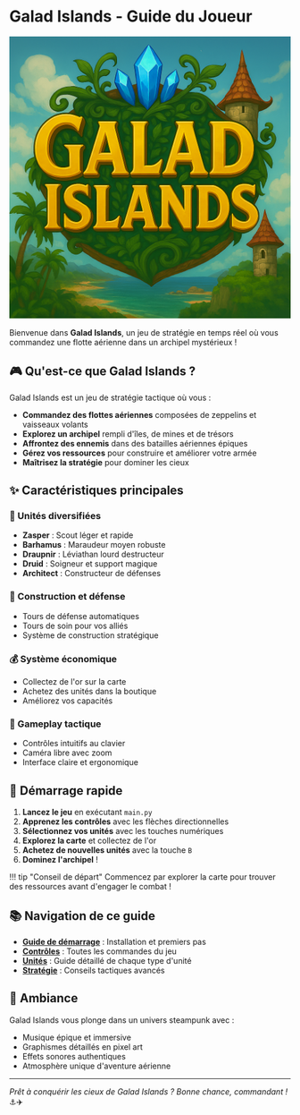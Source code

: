 # Galad Islands - Guide du Joueur

![Logo Galad Islands](assets/logo.png)

Bienvenue dans **Galad Islands**, un jeu de stratégie en temps réel où vous commandez une flotte aérienne dans un archipel mystérieux ! 

## 🎮 Qu'est-ce que Galad Islands ?

Galad Islands est un jeu de stratégie tactique où vous :
- **Commandez des flottes aériennes** composées de zeppelins et vaisseaux volants
- **Explorez un archipel** rempli d'îles, de mines et de trésors
- **Affrontez des ennemis** dans des batailles aériennes épiques
- **Gérez vos ressources** pour construire et améliorer votre armée
- **Maîtrisez la stratégie** pour dominer les cieux

## ✨ Caractéristiques principales

### 🚁 Unités diversifiées
- **Zasper** : Scout léger et rapide
- **Barhamus** : Maraudeur moyen robuste  
- **Draupnir** : Léviathan lourd destructeur
- **Druid** : Soigneur et support magique
- **Architect** : Constructeur de défenses

### 🏰 Construction et défense
- Tours de défense automatiques
- Tours de soin pour vos alliés
- Système de construction stratégique

### 💰 Système économique
- Collectez de l'or sur la carte
- Achetez des unités dans la boutique
- Améliorez vos capacités

### 🎯 Gameplay tactique
- Contrôles intuitifs au clavier
- Caméra libre avec zoom
- Interface claire et ergonomique

## 🚀 Démarrage rapide

1. **Lancez le jeu** en exécutant `main.py`
2. **Apprenez les contrôles** avec les flèches directionnelles
3. **Sélectionnez vos unités** avec les touches numériques
4. **Explorez la carte** et collectez de l'or
5. **Achetez de nouvelles unités** avec la touche `B`
6. **Dominez l'archipel** !

!!! tip "Conseil de départ"
    Commencez par explorer la carte pour trouver des ressources avant d'engager le combat !

## 📚 Navigation de ce guide

- **[Guide de démarrage](getting-started.md)** : Installation et premiers pas
- **[Contrôles](controls.md)** : Toutes les commandes du jeu
- **[Unités](units.md)** : Guide détaillé de chaque type d'unité
- **[Stratégie](strategy.md)** : Conseils tactiques avancés

## 🎵 Ambiance

Galad Islands vous plonge dans un univers steampunk avec :
- Musique épique et immersive
- Graphismes détaillés en pixel art
- Effets sonores authentiques
- Atmosphère unique d'aventure aérienne

---

*Prêt à conquérir les cieux de Galad Islands ? Bonne chance, commandant !* ⚓️✈️
